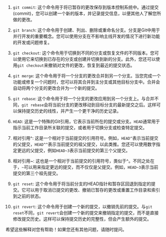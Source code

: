 1. `git commit`: 这个命令用于将已暂存的更改保存到版本控制系统中。通过提交(commit)，您可以创建一个新的版本，并记录提交信息，以便其他人了解您所做的更改。

2. `git branch`: 这个命令用于创建、列出、删除或重命名分支。分支是Git中用于并行开发的重要概念。您可以使用分支在不影响主线开发的情况下进行新功能的开发或问题修复。

3. `git checkout`: 这个命令用于切换到不同的分支或恢复文件的不同版本。您可以使用它来切换到已存在的分支或创建并切换到新的分支。此外，您还可以使用`git checkout`来撤销对文件的更改，恢复到最近的提交状态。

4. `git merge`: 这个命令用于将一个分支的更改合并到另一个分支。当您完成一个功能或修复一个问题时，您可以将其合并到主分支或其他目标分支中。合并会自动将两个分支的更改合并为一个新的提交。

5. `git rebase`: 这个命令用于将一个分支的更改应用到另一个分支上。与合并不同，`git rebase`会将当前分支的更改移动到目标分支的最新提交之后。这样可以保持提交历史的线性，并产生一个更干净的历史记录。

6. `HEAD`: 这是一个特殊的Git引用，它表示当前所在的提交或分支。`HEAD`通常用于指示当前工作目录所关联的提交，或者用于切换分支或检查特定提交。

7. 相对引用^: 这是一个相对于当前提交的引用符号。例如，`HEAD^`表示当前提交的父提交，`HEAD^^`表示当前提交的祖父提交，以此类推。您还可以使用数字指定更远的父提交，例如`HEAD~3`表示当前提交的第三个父提交。

8. 相对引用~: 这也是一个相对于当前提交的引用符号，类似于^。不同之处在于，`~`可以用来指定更远的提交，而不仅仅是父提交。例如，`HEAD~3`表示当前提交的第三个祖先提交。

9. `git reset`: 这个命令用于将当前分支的HEAD指针和暂存区回退到指定的提交。它可以用于取消已提交的更改、撤销已暂存的更改或重置工作目录和索引到之前的状态。

10. `git revert`: 这个命令用于创建一个新的提交，以撤销先前的提交。与`git reset`不同，`git revert`会创建一个新的提交来撤销指定的提交，而不是直接修改提交历史。这样可以保持提交历史的完整性，但会产生额外的提交。

希望这些解释对您有帮助！如果您还有其他问题，请随时提问。